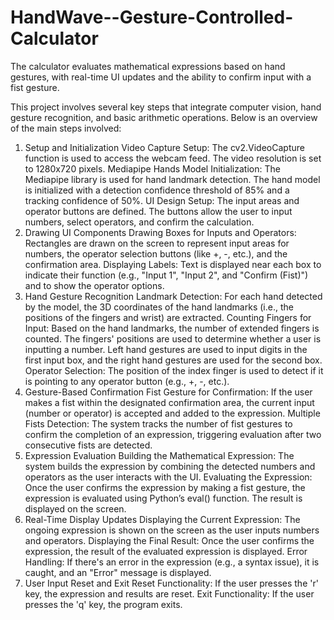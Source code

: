 # HandWave--Gesture-Controlled-Calculator
 The calculator evaluates mathematical expressions based on hand gestures, with real-time UI updates and the ability to confirm input with a fist gesture.

This project involves several key steps that integrate computer vision, hand gesture recognition, and basic arithmetic operations. Below is an overview of the main steps involved:

1. Setup and Initialization
Video Capture Setup: The cv2.VideoCapture function is used to access the webcam feed. The video resolution is set to 1280x720 pixels.
Mediapipe Hands Model Initialization: The Mediapipe library is used for hand landmark detection. The hand model is initialized with a detection confidence threshold of 85% and a tracking confidence of 50%.
UI Design Setup: The input areas and operator buttons are defined. The buttons allow the user to input numbers, select operators, and confirm the calculation.
2. Drawing UI Components
Drawing Boxes for Inputs and Operators: Rectangles are drawn on the screen to represent input areas for numbers, the operator selection buttons (like +, -, etc.), and the confirmation area.
Displaying Labels: Text is displayed near each box to indicate their function (e.g., "Input 1", "Input 2", and "Confirm (Fist)") and to show the operator options.
3. Hand Gesture Recognition
Landmark Detection: For each hand detected by the model, the 3D coordinates of the hand landmarks (i.e., the positions of the fingers and wrist) are extracted.
Counting Fingers for Input: Based on the hand landmarks, the number of extended fingers is counted. The fingers' positions are used to determine whether a user is inputting a number.
Left hand gestures are used to input digits in the first input box, and the right hand gestures are used for the second box.
Operator Selection: The position of the index finger is used to detect if it is pointing to any operator button (e.g., +, -, etc.).
4. Gesture-Based Confirmation
Fist Gesture for Confirmation: If the user makes a fist within the designated confirmation area, the current input (number or operator) is accepted and added to the expression.
Multiple Fists Detection: The system tracks the number of fist gestures to confirm the completion of an expression, triggering evaluation after two consecutive fists are detected.
5. Expression Evaluation
Building the Mathematical Expression: The system builds the expression by combining the detected numbers and operators as the user interacts with the UI.
Evaluating the Expression: Once the user confirms the expression by making a fist gesture, the expression is evaluated using Python’s eval() function. The result is displayed on the screen.
6. Real-Time Display Updates
Displaying the Current Expression: The ongoing expression is shown on the screen as the user inputs numbers and operators.
Displaying the Final Result: Once the user confirms the expression, the result of the evaluated expression is displayed.
Error Handling: If there's an error in the expression (e.g., a syntax issue), it is caught, and an "Error" message is displayed.
7. User Input Reset and Exit
Reset Functionality: If the user presses the 'r' key, the expression and results are reset.
Exit Functionality: If the user presses the 'q' key, the program exits.
